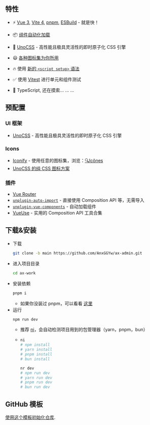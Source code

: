 ## 特性

- ⚡️ [Vue 3](https://github.com/vuejs/core), [Vite 4](https://github.com/vitejs/vite), [pnpm](https://pnpm.io/), [ESBuild](https://github.com/evanw/esbuild) - 就是快！

- 📦 [组件自动化加载](./src/components)

- 🎨 [UnoCSS](https://github.com/unocss/unocss) - 高性能且极具灵活性的即时原子化 CSS 引擎

- 😃 [各种图标集为你所用](https://github.com/antfu/unocss/tree/main/packages/preset-icons)

- 🔥 使用 [新的 `<script setup>` 语法](https://github.com/vuejs/rfcs/pull/227)

- ✅ 使用 [Vitest](http://vitest.dev/) 进行单元和组件测试

- 🦾 TypeScript, 还在摸索... ... ...

## 预配置

### UI 框架

- [UnoCSS](https://github.com/antfu/unocss) - 高性能且极具灵活性的即时原子化 CSS 引擎

### Icons

- [Iconify](https://iconify.design) - 使用任意的图标集，浏览：[🔍Icônes](https://icones.netlify.app/)
- [UnoCSS 的纯 CSS 图标方案](https://github.com/antfu/unocss/tree/main/packages/preset-icons)

### 插件

- [Vue Router](https://github.com/vuejs/vue-router)
- [`unplugin-auto-import`](https://github.com/antfu/unplugin-auto-import) - 直接使用 Composition API 等，无需导入
- [`unplugin-vue-components`](https://github.com/antfu/unplugin-vue-components) - 自动加载组件
- [VueUse](https://github.com/antfu/vueuse) - 实用的 Composition API 工具合集


## 下载&安装

- 下载
  ```bash
  git clone -b main https://github.com/AnxGGYw/ax-admin.git
  ```
- 进入项目目录
  ```bash
  cd ax-work
  ```
- 安装依赖
  ```bash
  pnpm i
  ```
  - 如果你没装过 pnpm，可以看看 [这里]( https://pnpm.io/ )
- 运行
  ```bash
  npm run dev
  ```
  - 推荐 [ni](https://github.com/antfu/ni)，会自动检测项目用到的包管理器（yarn，pnpm，bun）
  - ```bash
    ni
    # npm install
    # yarn install
    # pnpm install
    # bun install

    nr dev
    # npm run dev
    # yarn run dev
    # pnpm run dev
    # bun run dev
    ```

## GitHub 模板

[使用这个模板初始化仓库](https://github.com/antfu/vitesse-lite/generate).
